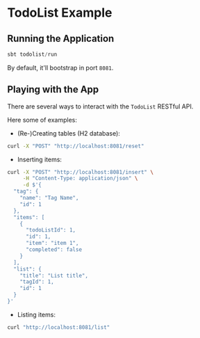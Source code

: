 # TodoList Example

## Running the Application

```scala
sbt todolist/run
```

By default, it'll bootstrap in port `8081`.

## Playing with the App

There are several ways to interact with the `TodoList` RESTful API.

Here some of examples:

* (Re-)Creating tables (H2 database):

```bash
curl -X "POST" "http://localhost:8081/reset"
```

* Inserting items:

```bash
curl -X "POST" "http://localhost:8081/insert" \
     -H "Content-Type: application/json" \
     -d $'{
  "tag": {
    "name": "Tag Name",
    "id": 1
  },
  "items": [
    {
      "todoListId": 1,
      "id": 1,
      "item": "item 1",
      "completed": false
    }
  ],
  "list": {
    "title": "List title",
    "tagId": 1,
    "id": 1
  }
}'
```

* Listing items:

```bash
curl "http://localhost:8081/list"
```